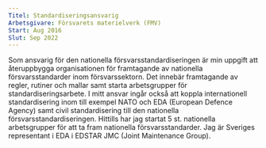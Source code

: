 ```yaml
---
Titel: Standardiseringsansvarig 
Arbetsgivare: Försvarets materielverk (FMV)
Start: Aug 2016
Slut: Sep 2022
---
```

Som ansvarig för den nationella försvarsstandardiseringen är min uppgift att återuppbygga organisationen för framtagande av nationella försvarsstandarder inom försvarssektorn. Det innebär framtagande av regler, rutiner och mallar samt starta arbetsgrupper för standardiseringsarbete. I mitt ansvar ingår också att koppla internationell standardisering inom till exempel NATO och EDA (European Defence Agency) samt civil standardisering till den nationella försvarsstandardiseringen. Hittills har jag startat 5 st. nationella arbetsgrupper för att ta fram nationella försvarsstandarder. Jag är Sveriges representant i EDA i EDSTAR JMC (Joint Maintenance Group).  
